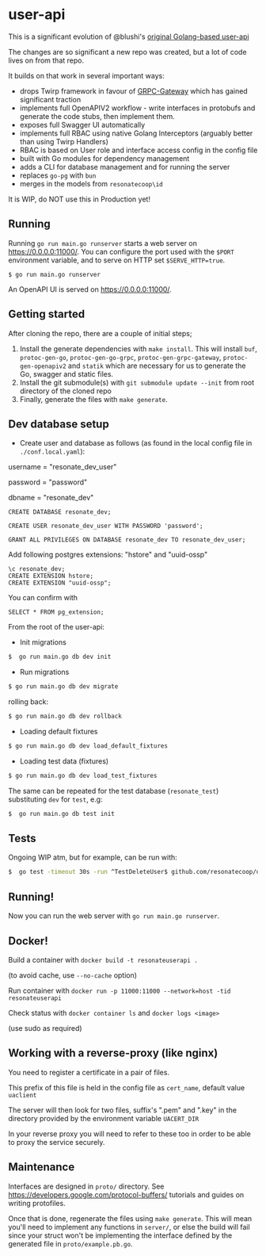 # user-api

This is a significant evolution of @blushi's [original Golang-based user-api](https://github.com/resonatecoop/user-api-old)

The changes are so significant a new repo was created, but a lot of code lives on from that repo.

It builds on that work in several important ways:

- drops Twirp framework in favour of [GRPC-Gateway](https://grpc-ecosystem.github.io/grpc-gateway/) which has gained significant traction
- implements full OpenAPIV2 workflow - write interfaces in protobufs and generate the code stubs, then implement them.
- exposes full Swagger UI automatically
- implements full RBAC using native Golang Interceptors (arguably better than using Twirp Handlers)
- RBAC is based on User role and interface access config in the config file
- built with Go modules for dependency management
- adds a CLI for database management and for running the server
- replaces `go-pg` with `bun`
- merges in the models from `resonatecoop\id`

It is WIP, do NOT use this in Production yet!

## Running

Running `go run main.go runserver` starts a web server on https://0.0.0.0:11000/. You can configure
the port used with the `$PORT` environment variable, and to serve on HTTP set
`$SERVE_HTTP=true`.

```
$ go run main.go runserver
```

An OpenAPI UI is served on https://0.0.0.0:11000/.

## Getting started

After cloning the repo, there are a couple of initial steps;

1. Install the generate dependencies with `make install`.
   This will install `buf`, `protoc-gen-go`, `protoc-gen-go-grpc`, `protoc-gen-grpc-gateway`,
   `protoc-gen-openapiv2` and `statik` which are necessary for us to generate the Go, swagger and static files.
2. Install the git submodule(s) with `git submodule update --init` from root directory of the cloned repo
3. Finally, generate the files with `make generate`.

## Dev database setup

* Create user and database as follows (as found in the local config file in `./conf.local.yaml`):

username = "resonate_dev_user"

password = "password"

dbname = "resonate_dev"

```
CREATE DATABASE resonate_dev;

CREATE USER resonate_dev_user WITH PASSWORD 'password';

GRANT ALL PRIVILEGES ON DATABASE resonate_dev TO resonate_dev_user;

```

Add following postgres extensions: "hstore" and "uuid-ossp"

```
\c resonate_dev;
CREATE EXTENSION hstore;
CREATE EXTENSION "uuid-ossp";
```

You can confirm with

```
SELECT * FROM pg_extension;
```

From the root of the user-api:

* Init migrations

```sh
$  go run main.go db dev init
```

* Run migrations

```sh
$ go run main.go db dev migrate
```

rolling back:

```sh
$ go run main.go db dev rollback
```

* Loading default fixtures
```sh
$ go run main.go db dev load_default_fixtures
```

* Loading test data (fixtures)
```sh
$ go run main.go db dev load_test_fixtures
```

The same can be repeated for the test database (`resonate_test`) substituting `dev` for `test`, e.g:

```sh
$  go run main.go db test init
```

## Tests

Ongoing WIP atm, but for example, can be run with:

```sh
$  go test -timeout 30s -run ^TestDeleteUser$ github.com/resonatecoop/user-api/server/users
```

## Running!

Now you can run the web server with `go run main.go runserver`.

## Docker!

Build a container with `docker build -t resonateuserapi .`

(to avoid cache, use `--no-cache` option)

Run container with `docker run -p 11000:11000 --network=host -tid resonateuserapi`

Check status with `docker container ls` and `docker logs <image>`

(use sudo as required)

## Working with a reverse-proxy (like nginx)

You need to register a certificate in a pair of files.

This prefix of this file is held in the config file as `cert_name`, default value `uaclient`

The server will then look for two files, suffix's ".pem" and ".key" in the directory provided by 
the environment variable `UACERT_DIR`

In your reverse proxy you will need to refer to these too in order to be able to proxy the service securely.

## Maintenance

Interfaces are designed in
`proto/` directory. See https://developers.google.com/protocol-buffers/
tutorials and guides on writing protofiles.

Once that is done, regenerate the files using
`make generate`. This will mean you'll need to implement any functions in
`server/`, or else the build will fail since your struct won't
be implementing the interface defined by the generated file in `proto/example.pb.go`.
